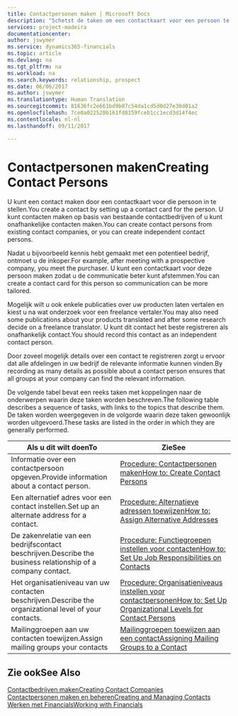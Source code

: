 ```yaml
---
title: Contactpersonen maken | Microsoft Docs
description: "Schetst de taken om een contactkaart voor een persoon te maken, bijvoorbeeld een prospect of leverancier, om de relatie te helpen definiëren en communicatie af te stemmen."
services: project-madeira
documentationcenter: 
author: jswymer
ms.service: dynamics365-financials
ms.topic: article
ms.devlang: na
ms.tgt_pltfrm: na
ms.workload: na
ms.search.keywords: relationship, prospect
ms.date: 06/06/2017
ms.author: jswymer
ms.translationtype: Human Translation
ms.sourcegitcommit: 81636fc2e661bd9b07c54da1cd5d0d27e30d01a2
ms.openlocfilehash: 7ce0a022520b161fd0159fceb1cc1ecd3d14f4ec
ms.contentlocale: nl-nl
ms.lasthandoff: 09/11/2017

---
```

# <a name="creating-contact-persons"></a><span data-ttu-id="9796d-103">Contactpersonen maken</span><span class="sxs-lookup"><span data-stu-id="9796d-103">Creating Contact Persons</span></span>
<span data-ttu-id="9796d-104">U kunt een contact maken door een contactkaart voor die persoon in te stellen.</span><span class="sxs-lookup"><span data-stu-id="9796d-104">You create a contact by setting up a contact card for the person.</span></span> <span data-ttu-id="9796d-105">U kunt contacten maken op basis van bestaande contactbedrijven of u kunt onafhankelijke contacten maken.</span><span class="sxs-lookup"><span data-stu-id="9796d-105">You can create contact persons from existing contact companies, or you can create independent contact persons.</span></span>

<span data-ttu-id="9796d-106">Nadat u bijvoorbeeld kennis hebt gemaakt met een potentieel bedrijf, ontmoet u de inkoper.</span><span class="sxs-lookup"><span data-stu-id="9796d-106">For example, after meeting with a prospective company, you meet the purchaser.</span></span> <span data-ttu-id="9796d-107">U kunt een contactkaart voor deze persoon maken zodat u de communicatie beter kunt afstemmen.</span><span class="sxs-lookup"><span data-stu-id="9796d-107">You can create a contact card for this person so communication can be more tailored.</span></span>

<span data-ttu-id="9796d-108">Mogelijk wilt u ook enkele publicaties over uw producten laten vertalen en kiest u na wat onderzoek voor een freelance vertaler.</span><span class="sxs-lookup"><span data-stu-id="9796d-108">You may also need some publications about your products translated and after some research decide on a freelance translator.</span></span> <span data-ttu-id="9796d-109">U kunt dit contact het beste registreren als onafhankelijk contact.</span><span class="sxs-lookup"><span data-stu-id="9796d-109">You should record this contact as an independent contact person.</span></span>

<span data-ttu-id="9796d-110">Door zoveel mogelijk details over een contact te registreren zorgt u ervoor dat alle afdelingen in uw bedrijf de relevante informatie kunnen vinden.</span><span class="sxs-lookup"><span data-stu-id="9796d-110">By recording as many details as possible about a contact person ensures that all groups at your company can find the relevant information.</span></span>

<span data-ttu-id="9796d-111">De volgende tabel bevat een reeks taken met koppelingen naar de onderwerpen waarin deze taken worden beschreven.</span><span class="sxs-lookup"><span data-stu-id="9796d-111">The following table describes a sequence of tasks, with links to the topics that describe them.</span></span> <span data-ttu-id="9796d-112">De taken worden weergegeven in de volgorde waarin deze taken gewoonlijk worden uitgevoerd.</span><span class="sxs-lookup"><span data-stu-id="9796d-112">These tasks are listed in the order in which they are generally performed.</span></span>

| <span data-ttu-id="9796d-113">Als u dit wilt doen</span><span class="sxs-lookup"><span data-stu-id="9796d-113">To</span></span> | <span data-ttu-id="9796d-114">Zie</span><span class="sxs-lookup"><span data-stu-id="9796d-114">See</span></span> |
| --- | --- |
| <span data-ttu-id="9796d-115">Informatie over een contactpersoon opgeven.</span><span class="sxs-lookup"><span data-stu-id="9796d-115">Provide information about a contact person.</span></span> |[<span data-ttu-id="9796d-116">Procedure: Contactpersonen maken</span><span class="sxs-lookup"><span data-stu-id="9796d-116">How to: Create Contact Persons</span></span>](marketing-how-create-contact-persons.md) |
| <span data-ttu-id="9796d-117">Een alternatief adres voor een contact instellen.</span><span class="sxs-lookup"><span data-stu-id="9796d-117">Set up an alternate address for a contact.</span></span> |[<span data-ttu-id="9796d-118">Procedure: Alternatieve adressen toewijzen</span><span class="sxs-lookup"><span data-stu-id="9796d-118">How to: Assign Alternative Addresses</span></span>](marketing-how-assign-alternate-address.md) |
| <span data-ttu-id="9796d-119">De zakenrelatie van een bedrijfscontact beschrijven.</span><span class="sxs-lookup"><span data-stu-id="9796d-119">Describe the business relationship of a company contact.</span></span> |[<span data-ttu-id="9796d-120">Procedure: Functiegroepen instellen voor contacten</span><span class="sxs-lookup"><span data-stu-id="9796d-120">How to: Set Up Job Responsibilities on Contacts</span></span>](marketing-job-responsibilities.md) |
| <span data-ttu-id="9796d-121">Het organisatieniveau van uw contacten beschrijven.</span><span class="sxs-lookup"><span data-stu-id="9796d-121">Describe the organizational level of your contacts.</span></span> |[<span data-ttu-id="9796d-122">Procedure: Organisatieniveaus instellen voor contactpersonen</span><span class="sxs-lookup"><span data-stu-id="9796d-122">How to: Set Up Organizational Levels for Contact Persons</span></span>](marketing-organizational-levels.md) |
| <span data-ttu-id="9796d-123">Mailinggroepen aan uw contacten toewijzen.</span><span class="sxs-lookup"><span data-stu-id="9796d-123">Assign mailing groups your contacts</span></span> |[<span data-ttu-id="9796d-124">Mailinggroepen toewijzen aan een contact</span><span class="sxs-lookup"><span data-stu-id="9796d-124">Assigning Mailing Groups to a Contact</span></span>](marketing-mailing-groups.md) |

## <a name="see-also"></a><span data-ttu-id="9796d-125">Zie ook</span><span class="sxs-lookup"><span data-stu-id="9796d-125">See Also</span></span>
[<span data-ttu-id="9796d-126">Contactbedrijven maken</span><span class="sxs-lookup"><span data-stu-id="9796d-126">Creating Contact Companies</span></span>](marketing-create-contact-companies.md)  
[<span data-ttu-id="9796d-127">Contactpersonen maken en beheren</span><span class="sxs-lookup"><span data-stu-id="9796d-127">Creating and Managing Contacts</span></span>](marketing-create-contact-persons.md)  
[<span data-ttu-id="9796d-128">Werken met Financials</span><span class="sxs-lookup"><span data-stu-id="9796d-128">Working with Financials</span></span>](ui-work-product.md)

